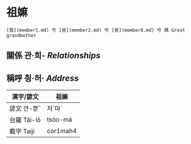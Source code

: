 # 祖嫲
	[我](member1.md) 兮 [爸](member2.md) 兮 [爸](member8.md) 兮 媽 Great grandmother

## 關係 관·희- _Relationships_

## 稱呼 칑·허· _Address_

漢字/諺文 | 祖嫲
--- | ---
諺文 깐-뿐ˆ | 저ˊ마ˊ
台羅 Tâi-lô | tsóo-má
戴字 Taiji | cor1mah4


